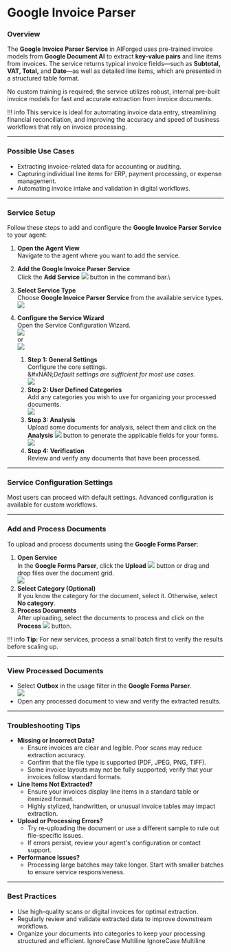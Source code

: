 # Google Invoice Parser

### Overview

The **Google Invoice Parser Service** in AIForged uses pre-trained invoice models from **Google Document AI** to extract **key-value pairs** and line items from invoices. The service returns typical invoice fields—such as **Subtotal, VAT, Total,** and **Date**—as well as detailed line items, which are presented in a structured table format.

No custom training is required; the service utilizes robust, internal pre-built invoice models for fast and accurate extraction from invoice documents.

!!! info
    This service is ideal for automating invoice data entry, streamlining financial reconciliation, and improving the accuracy and speed of business workflows that rely on invoice processing.

***

### Possible Use Cases

* Extracting invoice-related data for accounting or auditing.
* Capturing individual line items for ERP, payment processing, or expense management.
* Automating invoice intake and validation in digital workflows.

***

### Service Setup

Follow these steps to add and configure the **Google Invoice Parser Service** to your agent:

1. **Open the Agent View**\
   Navigate to the agent where you want to add the service.
2. **Add the Google Invoice Parser Service**\
   Click the **Add Service** ![](../../assets/image%20%2815%29%20%281%29%20%281%29.png) button in the command bar.\

3. **Select Service Type**\
   Choose **Google Invoice Parser Service** from the available service types.\
   ![](../../assets/image%20%2814%29%20%281%29%20%281%29.png)
4. **Configure the Service Wizard**\
   Open the Service Configuration Wizard.\
   ![](../../assets/image%20%2816%29%20%281%29%20%281%29.png)\
   or\
   ![](../../assets/image%20%2817%29%20%281%29%20%281%29.png)
   1. &#x20;**Step 1: General Settings**\
      Configure the core settings. \
      &#xNAN;_&#x44;efault settings are sufficient for most use cases._\
      ![](../../assets/image%20%2818%29%20%281%29%20%281%29.png)
   2. **Step 2: User Defined Categories**\
      Add any categories you wish to use for organizing your processed documents.\
      ![](../../assets/image%20%2819%29%20%281%29%20%281%29.png)
   3. **Step 3: Analysis**\
      Upload some documents for analysis, select them and click on the **Analysis** ![](../../assets/image%20%28125%29.png) button to generate the applicable fields for your forms.\
      ![](../../assets/image%20%2820%29%20%281%29%20%281%29.png)
   4. **Step 4: Verification**\
      Review and verify any documents that have been processed.&#x20;

***

### Service Configuration Settings

Most users can proceed with default settings. Advanced configuration is available for custom workflows.

***

### Add and Process Documents

To upload and process documents using the **Google Forms Parser**:

1. **Open Service**\
   In the **Google Forms Parser**, click the **Upload** ![](../../assets/image%20%288%29%20%281%29%20%281%29.png) button or drag and drop files over the document grid.\
   ![](../../assets/image%20%289%29%20%281%29%20%281%29.png)
2. **Select Category (Optional)**\
   If you know the category for the document, select it. Otherwise, select **No category**.
3. **Process Documents**\
   After uploading, select the documents to process and click on the **Process** ![](../../assets/image%20%2810%29%20%281%29%20%281%29.png) button.

!!! info
    **Tip:** For new services, process a small batch first to verify the results before scaling up.

***

### View Processed Documents

* Select **Outbox** in the usage filter in the **Google Forms Parser**.\
  ![](../../assets/image%20%2851%29.png)
* Open any processed document to view and verify the extracted results.

***

### Troubleshooting Tips

* **Missing or Incorrect Data?**
  * Ensure invoices are clear and legible. Poor scans may reduce extraction accuracy.
  * Confirm that the file type is supported (PDF, JPEG, PNG, TIFF).
  * Some invoice layouts may not be fully supported; verify that your invoices follow standard formats.
* **Line Items Not Extracted?**
  * Ensure your invoices display line items in a standard table or itemized format.
  * Highly stylized, handwritten, or unusual invoice tables may impact extraction.
* **Upload or Processing Errors?**
  * Try re-uploading the document or use a different sample to rule out file-specific issues.
  * If errors persist, review your agent's configuration or contact support.
* **Performance Issues?**
  * Processing large batches may take longer. Start with smaller batches to ensure service responsiveness.

***

### Best Practices

* Use high-quality scans or digital invoices for optimal extraction.
* Regularly review and validate extracted data to improve downstream workflows.
* Organize your documents into categories to keep your processing structured and efficient.
 IgnoreCase Multiline IgnoreCase Multiline


